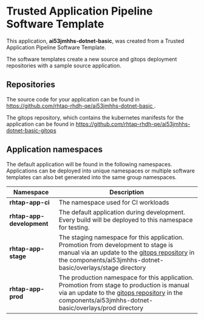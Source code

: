 # Trusted Application Pipeline Software Template

This application, **ai53jmhhs-dotnet-basic**, was created from a Trusted Application Pipeline Software Template.

The software templates create a new source and gitops deployment repositories with a sample source application. 

## Repositories

The source code for your application can be found in [https://github.com/rhtap-rhdh-qe/ai53jmhhs-dotnet-basic ](https://github.com/rhtap-rhdh-qe/ai53jmhhs-dotnet-basic ).
 
The gitops repository, which contains the kubernetes manifests for the application can be found in 
[https://github.com/rhtap-rhdh-qe/ai53jmhhs-dotnet-basic-gitops ](https://github.com/rhtap-rhdh-qe/ai53jmhhs-dotnet-basic-gitops ) 

## Application namespaces 

The default application will be found in the following namespaces. Applications can be deployed into unique namespaces or multiple software templates can also bet generated into the same group namespaces.  

|  Namespace   |  Description   |  
| -------- | -------- |
| **rhtap-app-ci** | The namespace used for CI workloads |
| **rhtap-app-development** | The default application during development. Every build will be deployed to this namespace for testing. |
| **rhtap-app-stage** | The staging namespace for this application. Promotion from development to stage is manual via an update to the [gitops repository](https://github.com/rhtap-rhdh-qe/ai53jmhhs-dotnet-basic-gitops ) in the components/ai53jmhhs-dotnet-basic/overlays/stage directory |
| **rhtap-app-prod** | The production namespace for this application. Promotion from stage to production is manual via an update to the [gitops repository](https://github.com/rhtap-rhdh-qe/ai53jmhhs-dotnet-basic-gitops ) in the components/ai53jmhhs-dotnet-basic/overlays/prod directory |